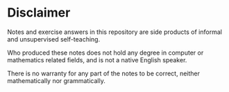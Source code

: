 # Disclaimer

Notes and exercise answers in this repository are side products of informal and unsupervised self-teaching.

Who produced these notes does not hold any degree in computer or mathematics related fields, and is not a native English speaker.

There is no warranty for any part of the notes to be correct, neither mathematically nor grammatically.
